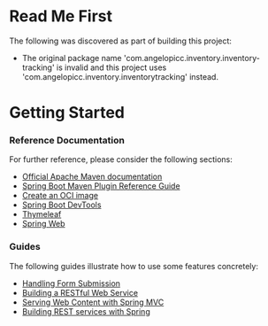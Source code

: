 # Read Me First
The following was discovered as part of building this project:

* The original package name 'com.angelopicc.inventory.inventory-tracking' is invalid and this project uses 'com.angelopicc.inventory.inventorytracking' instead.

# Getting Started

### Reference Documentation
For further reference, please consider the following sections:

* [Official Apache Maven documentation](https://maven.apache.org/guides/index.html)
* [Spring Boot Maven Plugin Reference Guide](https://docs.spring.io/spring-boot/docs/2.6.8-SNAPSHOT/maven-plugin/reference/html/)
* [Create an OCI image](https://docs.spring.io/spring-boot/docs/2.6.8-SNAPSHOT/maven-plugin/reference/html/#build-image)
* [Spring Boot DevTools](https://docs.spring.io/spring-boot/docs/2.6.8-SNAPSHOT/reference/htmlsingle/#using-boot-devtools)
* [Thymeleaf](https://docs.spring.io/spring-boot/docs/2.6.8-SNAPSHOT/reference/htmlsingle/#boot-features-spring-mvc-template-engines)
* [Spring Web](https://docs.spring.io/spring-boot/docs/2.6.8-SNAPSHOT/reference/htmlsingle/#boot-features-developing-web-applications)

### Guides
The following guides illustrate how to use some features concretely:

* [Handling Form Submission](https://spring.io/guides/gs/handling-form-submission/)
* [Building a RESTful Web Service](https://spring.io/guides/gs/rest-service/)
* [Serving Web Content with Spring MVC](https://spring.io/guides/gs/serving-web-content/)
* [Building REST services with Spring](https://spring.io/guides/tutorials/bookmarks/)

